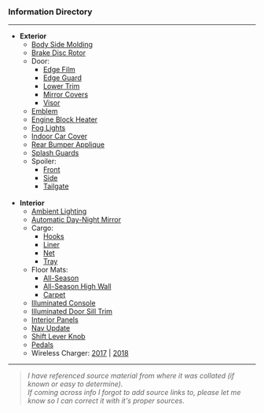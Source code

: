 ### Information Directory ###
---
* **Exterior**
  * [Body Side Molding](Body%20Side%20Molding%20%28AII03668-83%29.pdf)
  * [Brake Disc Rotor](Brake%20Disc%20Rotor%20%28AII03668-43%29.pdf)
  * Door:
    * [Edge Film](Door%20Edge%20Film%20%28AII03668-66%29.pdf)
    * [Edge Guard](Door%20Edge%20Gaurd%20%28AII03668-49%29.pdf)
    * [Lower Trim](Door%20Lower%20Trim%20%28AII03668-40%29.pdf)
    * [Mirror Covers](Door%20Mirror%20Covers%20%28AII03668-87%29.pdf)
    * [Visor](Door%20Visor%20%5BExterior%5D%20%20(AII03668-50).pdf)
  * [Emblem](Emblem%20%5BRear%20HFP%5D%20%28AII03668-55%29.pdf)
  * [Engine Block Heater](Engine%20Block%20Heater%20%28AII03668-84%29.pdf)
  * [Fog Lights](Fog%20Lights%20%28AII03668-52%29.pdf)
  * [Indoor Car Cover](Indoor%20Car%20Cover%20Manual%20%28AAM03668-85%29.pdf)
  * [Rear Bumper Applique](Rear%20Bumper%20Applique%20%28AII03668-58%29.pdf)
  * [Splash Guards](Splash%20Guards%20%28AII03668-60%29.pdf)
  * Spoiler:
    * [Front](Front%20Under%20Spoiler%20%28AII03668-63%29.pdf)
    * [Side](Side%20Under%20Spoiler%20%28AII03668-64%29.pdf)
    * [Tailgate](Tailgate%20Spoiler%20%28AII03668-86%29.pdf)<br><br>
* **Interior**
  * [Ambient Lighting](Ambient%20Lighting%20%28AII03668-19%29.pdf)
  * [Automatic Day-Night Mirror](Automatic%20Day-Night%20Mirror%20%28AII03668-25%29.pdf)
  * Cargo:
    * [Hooks](Cargo%20Hooks%20%28AII03668-26%29.pdf)
    * [Liner](Cargo%20Liner%20%28AII03668-44%29.pdf)
    * [Net](Cargo%20Net%20%28AII03668-45%29.pdf)
    * [Tray](Cargo%20Tray%20%28AII03668-80%29.pdf)
  * Floor Mats:
    * [All-Season](Floor%20Mats%20%5BAll-Season%5D%20%28AII03668-04%29.pdf)
    * [All-Season High Wall](Floor%20Mats%20%5BAll-Season%20High%20Wall%5D%20%28AII03668-39%29.pdf)
    * [Carpet](Floor%20Mats%20%5BHFP%5D%20%28AII03668-54%29.pdf)
  * [Illuminated Console](Illuminated%20Console%20%28AII03668-81%29.pdf)
  * [Illuminated Door Sill Trim](Illuminated%20Door%20Sill%20Trim%20%28AII03668-82%29.pdf)
  * [Interior Panels](Interior%20Panels%20%28AII03668-89%29.pdf)
  * [Nav Update](Nav%20Update.pdf)
  * [Shift Lever Knob](Shift%20Lever%20Knob%20%28AII03668-88%29.pdf)
  * [Pedals](Pedals%20%28AII03668-61%29.pdf)
  * Wireless Charger: [2017](Wireless%20Charger%202017%20%28AII03668-07%29.pdf) | [2018](Wireless%20Charger%202018%20%28AII07130-02%29.pdf)
---
> _I have referenced source material from where it was collated (if known or easy to determine). <br>If coming across info I forgot to add source links to, please let me know so I can correct it with it's proper sources._
